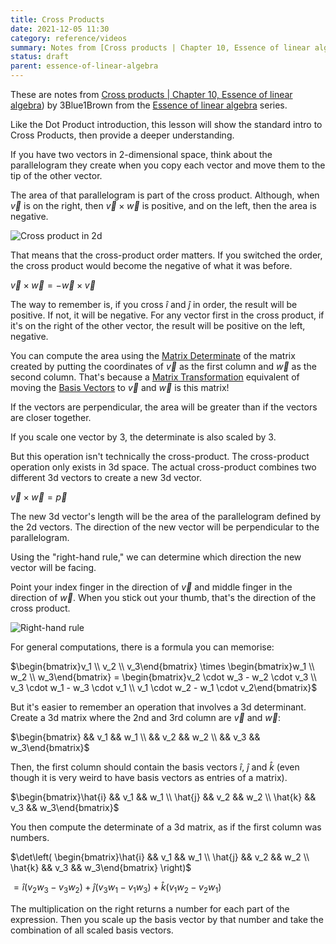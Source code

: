 ```yaml
---
title: Cross Products
date: 2021-12-05 11:30
category: reference/videos
summary: Notes from [Cross products | Chapter 10, Essence of linear algebra](https://www.youtube.com/watch?v=eu6i7WJeinw)) by 3Blue1Brown from the [Essence of linear algebra](https://www.youtube.com/playlist?list=PLZHQObOWTQDPD3MizzM2xVFitgF8hE_ab) series.
status: draft
parent: essence-of-linear-algebra
---
```


These are notes from [Cross products | Chapter 10, Essence of linear algebra](https://www.youtube.com/watch?v=eu6i7WJeinw)) by 3Blue1Brown from the [Essence of linear algebra](https://www.youtube.com/playlist?list=PLZHQObOWTQDPD3MizzM2xVFitgF8hE_ab) series.

Like the Dot Product introduction, this lesson will show the standard intro to Cross Products, then provide a deeper understanding.

If you have two vectors in 2-dimensional space, think about the parallelogram they create when you copy each vector and move them to the tip of the other vector.

The area of that parallelogram is part of the cross product. Although, when $\vec{v}$ is on the right, then $\vec{v} \times \vec{w}$ is positive, and on the left, then the area is negative.

![Cross product in 2d](/_media/3blue-2d-cross-product.png)

That means that the cross-product order matters. If you switched the order, the cross product would become the negative of what it was before.

$\vec{v} \times \vec{w} = -\vec{w} \times \vec{v}$

The way to remember is, if you cross $\hat{i}$ and $\hat{j}$ in order, the result will be positive. If not, it will be negative. For any vector first in the cross product, if it's on the right of the other vector, the result will be positive on the left, negative.

You can compute the area using the [Matrix Determinate](permanent/matrix-determinate.md) of the matrix created by putting the coordinates of $\vec{v}$ as the first column and $\vec{w}$ as the second column. That's because a [Matrix Transformation](permanent/matrix-transformation.md) equivalent of moving the [Basis Vectors](permanent/basis-vectors.md) to $\vec{v}$ and $\vec{w}$ is this matrix!

If the vectors are perpendicular, the area will be greater than if the vectors are closer together.

If you scale one vector by 3, the determinate is also scaled by 3.

But this operation isn't technically the cross-product. The cross-product operation only exists in 3d space. The actual cross-product combines two different 3d vectors to create a new 3d vector.

$\vec{v} \times \vec{w} = \vec{p}$

The new 3d vector's length will be the area of the parallelogram defined by the 2d vectors. The direction of the new vector will be perpendicular to the parallelogram.

Using the "right-hand rule," we can determine which direction the new vector will be facing.
 
Point your index finger in the direction of $\vec{v}$ and middle finger in the direction of $\vec{w}$. When you stick out your thumb, that's the direction of the cross product.

![Right-hand rule](/_media/3blue-right-hand-rule.png)

For general computations, there is a formula you can memorise:

$\begin{bmatrix}v_1 \\ v_2 \\ v_3\end{bmatrix} \times \begin{bmatrix}w_1 \\ w_2 \\ w_3\end{bmatrix} = \begin{bmatrix}v_2 \cdot w_3 - w_2 \cdot v_3 \\ v_3 \cdot w_1 - w_3 \cdot v_1 \\ v_1 \cdot w_2 - w_1 \cdot v_2\end{bmatrix}$

But it's easier to remember an operation that involves a 3d determinant. Create a 3d matrix where the 2nd and 3rd column are $\vec{v}$ and $\vec{w}$:

$\begin{bmatrix} && v_1 && w_1 \\ && v_2 && w_2 \\ && v_3 && w_3\end{bmatrix}$

Then, the first column should contain the basis vectors $\hat{i}$, $\hat{j}$ and $\hat{k}$ (even though it is very weird to have basis vectors as entries of a matrix).

$\begin{bmatrix}\hat{i} && v_1 && w_1 \\ \hat{j} && v_2 && w_2 \\ \hat{k} && v_3 && w_3\end{bmatrix}$

You then compute the determinate of a 3d matrix, as if the first column was numbers.

$\det\left( \begin{bmatrix}\hat{i} && v_1 && w_1 \\ \hat{j} && v_2 && w_2 \\ \hat{k} && v_3 && w_3\end{bmatrix} \right)$

$= \hat{i}\left(v_2w_3 - v_3w_2\right) + \hat{j}\left(v_3w_1 - v_1w_3\right) + \hat{k}\left(v_1w_2 - v_2w_1\right)$

The multiplication on the right returns a number for each part of the expression. Then you scale up the basis vector by that number and take the combination of all scaled basis vectors.
